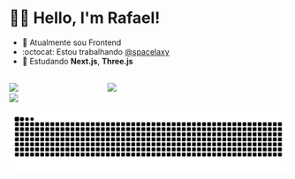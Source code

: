 # 👋🏻 Hello, I'm Rafael!

- 🎨 Atualmente sou Frontend
- :octocat: Estou trabalhando [@spacelaxy](https://github.com/spacelaxy)
- 📘 Estudando **Next.js**, **Three.js** 

<br height="6px"/>

<div align="center" style="display: flex; flex-direction: column;">
    <div style="display: flex; flex-direction: row; ">
        <a href="https://discord.com/users/680585434535165969"><img style="min-width: 178px; max-height: 134px;" width="320" src="https://lanyard.cnrad.dev/api/680585434535165969?theme=dark&bg=00000000&idleMessage=Dormindo...&hideTimestamp=false&animated=:true&showDisplayName=true" /></a>
        <a href="https://github.com/anuraghazra/github-readme-stats"><img style="min-width: 178px" src="https://github-readme-stats.vercel.app/api/top-langs/?username=07Rafael08&hide_progress=true&theme=transparent&hide_border=true" /></a>
    </div>
    <div style="display: flex; flex-direction: column;">
        <img width="743" src="http://github-profile-summary-cards.vercel.app/api/cards/profile-details?username=07Rafael08&theme=transparent&hide_border=true" />
    </div>
</div>

<br height="6px"/>

<img src="https://raw.githubusercontent.com/07Rafael08/07Rafael08/output/snake.svg" alt="Snake animation" />
